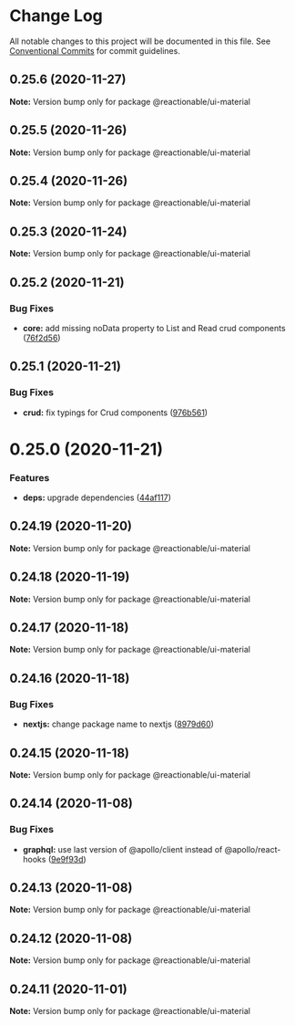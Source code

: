 # Change Log

All notable changes to this project will be documented in this file.
See [Conventional Commits](https://conventionalcommits.org) for commit guidelines.

## 0.25.6 (2020-11-27)

**Note:** Version bump only for package @reactionable/ui-material





## 0.25.5 (2020-11-26)

**Note:** Version bump only for package @reactionable/ui-material





## 0.25.4 (2020-11-26)

**Note:** Version bump only for package @reactionable/ui-material





## 0.25.3 (2020-11-24)

**Note:** Version bump only for package @reactionable/ui-material





## 0.25.2 (2020-11-21)


### Bug Fixes

* **core:** add missing noData property to List and Read crud components ([76f2d56](https://github.com/reactionable/reactionable/commit/76f2d56db80634fe9b23ade17355e568d6595d86))





## 0.25.1 (2020-11-21)


### Bug Fixes

* **crud:** fix typings for Crud components ([976b561](https://github.com/reactionable/reactionable/commit/976b5616f2e5e959410c7a9ffee20d4578ab3667))





# 0.25.0 (2020-11-21)


### Features

* **deps:** upgrade dependencies ([44af117](https://github.com/reactionable/reactionable/commit/44af1177f505c96ba35ba2879f5abc5273391e19))





## 0.24.19 (2020-11-20)

**Note:** Version bump only for package @reactionable/ui-material





## 0.24.18 (2020-11-19)

**Note:** Version bump only for package @reactionable/ui-material





## 0.24.17 (2020-11-18)

**Note:** Version bump only for package @reactionable/ui-material





## 0.24.16 (2020-11-18)


### Bug Fixes

* **nextjs:** change package name to nextjs ([8979d60](https://github.com/reactionable/reactionable/commit/8979d600a40efdad4d0700e4d22d542e5d907102))





## 0.24.15 (2020-11-18)

**Note:** Version bump only for package @reactionable/ui-material





## 0.24.14 (2020-11-08)


### Bug Fixes

* **graphql:** use last version of @apollo/client instead of @apollo/react-hooks ([9e9f93d](https://github.com/reactionable/reactionable/commit/9e9f93dfbd3bf08f25bdc29020f5dde9e60be9dd))





## 0.24.13 (2020-11-08)

**Note:** Version bump only for package @reactionable/ui-material





## 0.24.12 (2020-11-08)

**Note:** Version bump only for package @reactionable/ui-material





## 0.24.11 (2020-11-01)

**Note:** Version bump only for package @reactionable/ui-material
